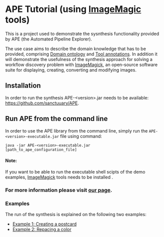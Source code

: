 # APE Tutorial (using [ImageMagic](https://imagemagick.org/index.php) tools)

This is a project used to demonstrate the sysnthesis functionality provided by APE (the Automated Pipeline Explorer).

The use case aims to describe the domain knowledge that has to be provided, comprising [Domain ontology](https://ape-framework.readthedocs.io/en/latest/docs/specifications/setup.html#id1) and [Tool annotations](https://ape-framework.readthedocs.io/en/latest/docs/specifications/setup.html#tool-annotations). In addition it will demonstrate the usefulness of the synthesis approach for solving a workflow discovery problem with [ImageMagick](https://imagemagick.org/index.php), an open-source software suite for displaying, creating, converting and modifying images.

## Installation
In order to run the synthesis APE-&lt;version>.jar needs to be available: https://github.com/sanctuuary/APE. 

## Run APE from the command line
In order to use the APE library from the command line, simply run the `APE-<version>-executable.jar` file using command:


    java -jar APE-<version>-executable.jar [path_to_ape_configuration_file]

#### Note: 
If you want to be able to run the executable shell scipts of the demo examples, [ImageMagick](https://imagemagick.org/index.php) tools needs to be installed .


### For more information please visit [our page](https://ape-framework.readthedocs.io/en/latest/docs/demo/imagemagick/imagemagick.html).

### Examples
The run of the synthesis is explained on the following two examples:
- [Example 1: Creating a postcard](Example1)
- [Example 2: Repacing a color](Example2)
